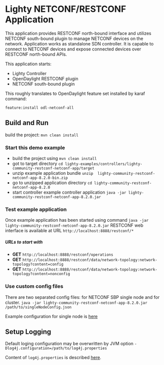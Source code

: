Lighty NETCONF/RESTCONF Application
==========================
This application provides RESTCONF north-bound interface and utilizes NETCONF south-bound plugin to manage NETCONF devices on the network. 
Application works as standalone SDN controller. It is capable to connect to NETCONF devices and expose connected devices over RESTCONF north-bound APIs.

This application starts:
* Lighty Controller
* OpenDaylight RESTCONF plugin
* NETCONF south-bound plugin

This roughly translates to OpenDaylight feature set installed by karaf command:
```
feature:install odl-netconf-all
```

Build and Run
-------------
build the project: ```mvn clean install```

### Start this demo example
* build the project using ```mvn clean install```
* got to target directory ```cd lighty-examples/controllers/lighty-community-restconf-netconf-app/target``` 
* unzip example application bundle ```unzip  lighty-community-restconf-netconf-app-8.2.0-bin.zip```
* go to unzipped application directory ```cd lighty-community-restconf-netconf-app-8.2.0```
* start controller example controller application ```java -jar lighty-community-restconf-netconf-app-8.2.0.jar``` 

### Test example application
Once example application has been started using command ```java -jar lighty-community-restconf-netconf-app-8.2.0.jar``` 
RESTCONF web interface is available at URL ```http://localhost:8888/restconf/*```

##### URLs to start with
* __GET__ ```http://localhost:8888/restconf/operations```
* __GET__ ```http://localhost:8888/restconf/data/network-topology:network-topology?content=config```
* __GET__ ```http://localhost:8888/restconf/data/network-topology:network-topology?content=nonconfig```

### Use custom config files
There are two separated config files: for NETCONF SBP single node and for cluster.
`java -jar lighty-community-restconf-netconf-app-8.2.0.jar /path/to/singleNodeConfig.json`

Example configuration for single node is [here](src/main/assembly/resources/sampleConfigSingleNode.json)

Setup Logging
-------------
Default loging configuration may be overwritten by JVM option
```-Dlog4j.configuration=/path/to/log4j.properties```

Content of ```log4j.properties``` is described [here](https://logging.apache.org/log4j/2.x/manual/configuration.html).
